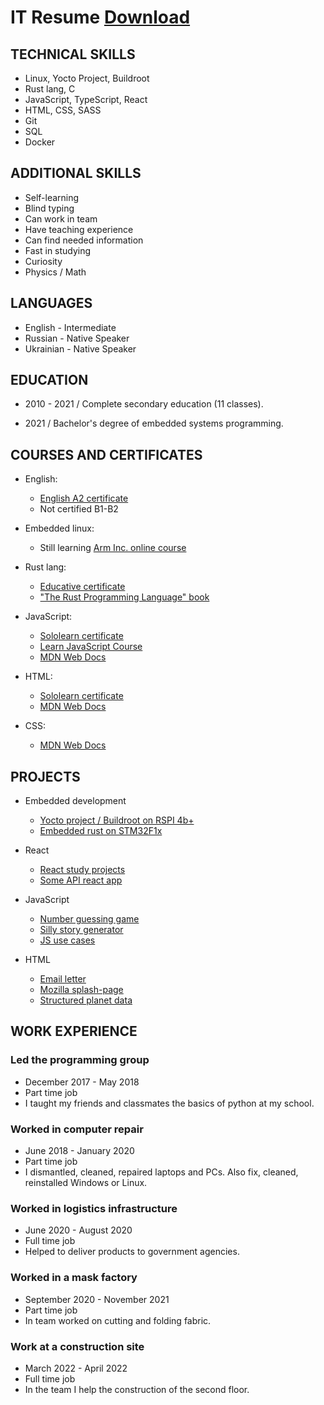 # IT Resume [Download](https://raw.githubusercontent.com/nehalch/nehalch/main/Andrew%20Nehalchuk%20IT%20Resume.pdf)
## TECHNICAL SKILLS
- Linux, Yocto Project, Buildroot
- Rust lang, C
- JavaScript, TypeScript, React
- HTML, CSS, SASS
- Git
- SQL
- Docker

## ADDITIONAL SKILLS
- Self-learning
- Blind typing
- Can work in team
- Have teaching experience
- Can find needed information
- Fast in studying
- Curiosity 
- Physics / Math 

## LANGUAGES 
- English - Intermediate
- Russian - Native Speaker
- Ukrainian - Native Speaker 

## EDUCATION

- 2010 - 2021 / Complete secondary education (11 classes).

- 2021 / Bachelor's degree of embedded systems programming.

## COURSES AND CERTIFICATES

- English:
  - [English A2 certificate](https://raw.githubusercontent.com/nehalch/nehalch/main/certificates/Nehalchuk%20Andrew%20English%20A2%20certificate.jpg)
  - Not certified B1-B2

- Embedded linux:
  - Still learning [Arm Inc. online course](https://www.arm.com/resources/education/online-courses/embedded-linux)

- Rust lang:
  - [Educative certificate](https://raw.githubusercontent.com/nehalch/nehalch/main/certificates/Nehalchuk%20Andrew%20Rust%20certificate.png)
  - ["The Rust Programming Language" book](https://doc.rust-lang.org/book/)

- JavaScript:
  - [Sololearn certificate](https://raw.githubusercontent.com/nehalch/nehalch/main/certificates/Nehalchuk%20Andrew%20JavaScript%20certificate.png)
  - [Learn JavaScript Course](https://learnjavascript.online/)
  - [MDN Web Docs](https://developer.mozilla.org/en-US/docs/Learn/JavaScript)

- HTML:
  - [Sololearn certificate](https://raw.githubusercontent.com/nehalch/nehalch/main/certificates/Nehalchuk%20Andrew%20HTML%20certificate.png)
  - [MDN Web Docs](https://developer.mozilla.org/en-US/docs/Learn/HTML)

- CSS:
  - [MDN Web Docs](https://developer.mozilla.org/en-US/docs/Learn/CSS)

## PROJECTS

- Embedded development
  - [Yocto project / Buildroot on RSPI 4b+](https://github.com/nehalch/embedded_linux) 
  - [Embedded rust on STM32F1x](https://github.com/nehalch/stm32f1) 

- React
  - [React study projects](https://github.com/nehalch/react_study)
  - [Some API react app](https://github.com/nehalch/api_react_app)

- JavaScript 
  - [Number guessing game](https://nehalch.github.io/web/3_js/1_number_guessing_game/index.html)
  - [Silly story generator](https://nehalch.github.io/web/3_js/2_silly_story_generator/index.html)
  - [JS use cases](https://nehalch.github.io/web/3_js/0_study_notes/index.html)

- HTML
  - [Email letter](https://nehalch.github.io/web/1_html/3_letter/index.html)
  - [Mozilla splash-page](https://nehalch.github.io/web/1_html/4_splash-page/index.html)
  - [Structured planet data](https://nehalch.github.io/web/1_html/5_structuring_planet_data/index.html)
## WORK EXPERIENCE

### Led the programming group
- December 2017 - May 2018
- Part time job
- I taught my friends and classmates the basics of python at my school.
### Worked in computer repair
- June 2018 - January 2020
- Part time job
- I dismantled, cleaned, repaired laptops and PCs. Also fix, cleaned, reinstalled Windows or Linux.
### Worked in logistics infrastructure

- June 2020 - August 2020
- Full time job
- Helped to deliver products to government agencies.

### Worked in a mask factory

- September 2020 - November 2021
- Part time job
- In team worked on cutting and folding fabric.

### Work at a construction site

- March 2022 - April 2022
- Full time job
- In the team I help the construction of the second floor.
